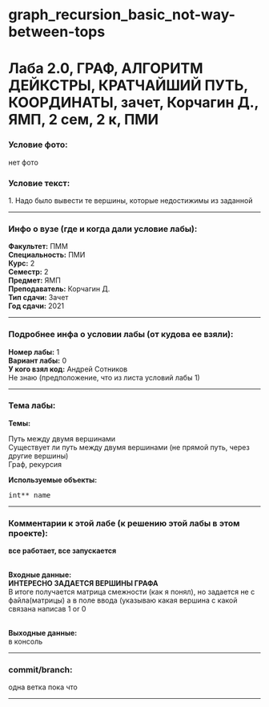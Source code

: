 # graph_recursion_basic_not-way-between-tops
# Лаба 2.0, ГРАФ, АЛГОРИТМ ДЕЙКСТРЫ, КРАТЧАЙШИЙ ПУТЬ, КООРДИНАТЫ, зачет, Корчагин Д., ЯМП, 2 сем, 2 к, ПМИ

<h3>Условие фото:</h3>

нет фото

<h3>Условие текст:</h3>
<p>
1. Надо было вывести те вершины, которые недостижимы из заданной
</p>

<hr />
<h3>Инфо о вузе (где и когда дали условие лабы):</h3>
<b>Факультет:</b> ПММ
<br/>
<b>Специальность:</b> ПМИ
<br/>
<b>Курс:</b> 2
<br/>
<b>Семестр:</b> 2
<br/>
<b>Предмет:</b> ЯМП
<br/>
<b>Преподаватель:</b> Корчагин Д.
<br/>
<b>Тип сдачи:</b> Зачет
<br/>
<b>Год сдачи:</b> 2021

<hr />
<h3>Подробнее инфа о условии лабы (от кудова ее взяли):</h3>
<b>Номер лабы:</b> 1
<br/>
<b>Вариант лабы:</b> 0
<br/>
<b>У кого взял код:</b> Андрей Сотников
<br/>
Не знаю (предположение, что из листа условий лабы 1)

<hr />

<h3>Тема лабы:</h3>
<b>Темы:</b> 
<p>
  Путь между двумя вершинами <br/>
  Существует ли путь между двумя вершинами (не прямой путь, через другие вершины) <br/>
  Граф, рекурсия
</p>
<b>Используемые объекты:</b> <br/>
<pre>
int** name
</pre>

<hr />

<h3>Комментарии к этой лабе (к решению этой лабы в этом проекте):</h3>
<p>
 <b>все работает, все запускается</b> <br/><br/>
  
  <b>Входные данные:</b> <br/>
  <b>ИНТЕРЕСНО ЗАДАЕТСЯ ВЕРШИНЫ ГРАФА</b> <br/>
  В итоге получается матрица смежности (как я понял), но задается не с файла(матрицы) а в поле ввода (указываю какая вершина с какой связана написав 1 or 0<br/><br/> 
 
  <b>Выходные данные:</b> <br/>
  в консоль
</p>

<hr />

<h3>commit/branch:</h3>
  <p>
    одна ветка пока что
</p>

<hr />

